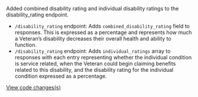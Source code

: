Added combined disability rating and individual disability ratings to the disability_rating endpoint.
- `/disability_rating` endpoint: Adds `combined_disability_rating` field to responses. This is expressed as a percentage and represents how much a Veteran’s disability decreases their overall health and ability to function.
- `/disability_rating` endpoint: Adds `individual_ratings` array to responses with each entry representing whether the individual condition is service related, when the Veteran could begin claiming benefits related to this disability, and the disability rating for the individual condition expressed as a percentage.

[View code changes(s)](https://github.com/department-of-veterans-affairs/vets-api/pull/4223)
